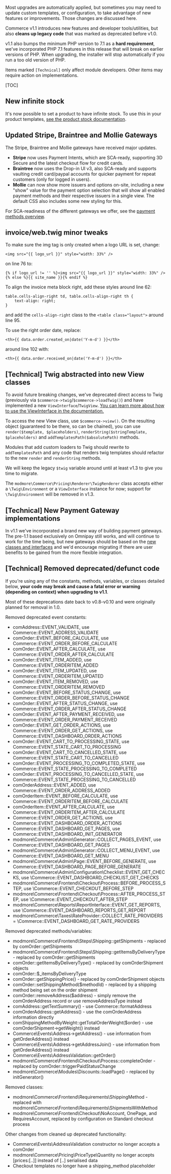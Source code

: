Most upgrades are automatically applied, but sometimes you may need to update custom templates, or configuration, to take advantage of new features or improvements. Those changes are discussed here.

Commerce v1.1 introduces new features and developer tools/utilities, but also **cleans up legacy code** that was marked as deprecated before v1.0.

v1.1 also bumps the minimum PHP version to 7.1 as a **hard requirement**, we've incorporated PHP 7.1 features in this release that will break on earlier versions of PHP. When upgrading, the installer will stop automatically if you run a too old version of PHP.

Items marked `[Technical]` only affect module developers. Other items may require action on implementations. 

[TOC]

## New infinite stock

It's now possible to set a product to have infinite stock. To use this in your product templates, [see the product stock documentation](../Products/Stock).

## Updated Stripe, Braintree and Mollie Gateways

The Stripe, Braintree and Mollie gateways have received major updates.

- **Stripe** now uses Payment Intents, which are SCA-ready, supporting 3D Secure and the latest checkout flow for credit cards.
- **Braintree** now uses the Drop-in UI v3, also SCA-ready and supports vaulting credit card/paypal accounts for quicker payment for repeat customers (only for logged in users). 
- **Mollie** can now show more issuers and options on-site, including a new "show" value for the payment option selection that will show all enabled payment methods and their respective issuers in a single view. The default CSS also includes some new styling for this. 

For SCA-readiness of the different gateways we offer, see the [payment methods overview](../Payment_Methods). 

## invoice/web.twig minor tweaks

To make sure the img tag is only created when a logo URL is set, change:

```
<img src="{{ logo_url }}" style="width: 33%" />
```

on line 76 to: 

```
{% if logo_url != '' %}<img src="{{ logo_url }}" style="width: 33%" />{% else %}{{ site_name }}{% endif %}
```

To align the invoice meta block right, add these styles around line 62:

```
table.cells-align-right td, table.cells-align-right th {
    text-align: right;
}
```

and add the `cells-align-right` class to the `<table class="layout">` around line 95. 

To use the right order date, replace:

```
<th>{{ data.order.created_on|date('Y-m-d') }}</th>
```

around line 102 with: 

```
<th>{{ data.order.received_on|date('Y-m-d') }}</th>
```


## [Technical] Twig abstracted into new View classes

To avoid future breaking changes, we've deprecated direct access to Twig (previously via `$commerce->twig`/`$commerce->loadTwig()`) and have implemented a new `ViewInterface`/`TwigView`. [You can learn more about how to use the ViewInterface in the documentation.](../Developer/Twig_and_Views)

To access the new View class, use `$commerce->view()`. On the resulting object (guaranteed to be there, so can be chained), you can use `render($template, $placeholders)`, `renderString($stringTemplate, $placeholders)` and `addTemplatesPath($absolutePath)` methods. 

Modules that add custom loaders to Twig should rewrite to `addTemplatesPath` and any code that renders twig templates should refactor to the new `render` and `renderString` methods. 

We will keep the legacy `$twig` variable around until at least v1.3 to give you time to migrate.

The `modmore\Commerce\Pricing\Renderer\TwigRenderer` class accepts either a `\Twig\Environment` or a `ViewInterface` instance for now; support for `\Twig\Environment` will be removed in v1.3.

## [Technical] New Payment Gateway implementations

In v1.1 we've incorporated a brand new way of building payment gateways. The pre-1.1 based exclusively on Omnipay still works, and will continue to work for the time being, but new gateways should be based on the [new classes and interfaces](../Developer/Payment_Gateways) and we'd encourage migrating if there are user benefits to be gained from the more flexible integration. 

## [Technical] Removed deprecated/defunct code

If you're using any of the constants, methods, variables, or classes detailed below, **your code may break and cause a fatal error or warning (depending on context) when upgrading to v1.1**.

Most of these deprecations date back to v0.8-v0.10 and were originally planned for removal in 1.0. 

Removed deprecated event constants:
- comAddress::EVENT_VALIDATE, use Commerce::EVENT_ADDRESS_VALIDATE
- comOrder::EVENT_BEFORE_CALCULATE, use Commerce::EVENT_ORDER_BEFORE_CALCULATE
- comOrder::EVENT_AFTER_CALCULATE, use Commerce::EVENT_ORDER_AFTER_CALCULATE
- comOrder::EVENT_ITEM_ADDED, use Commerce::EVENT_ORDERITEM_ADDED
- comOrder::EVENT_ITEM_UPDATED, use Commerce::EVENT_ORDERITEM_UPDATED
- comOrder::EVENT_ITEM_REMOVED, use Commerce::EVENT_ORDERITEM_REMOVED
- comOrder::EVENT_BEFORE_STATUS_CHANGE, use Commerce::EVENT_ORDER_BEFORE_STATUS_CHANGE
- comOrder::EVENT_AFTER_STATUS_CHANGE, use Commerce::EVENT_ORDER_AFTER_STATUS_CHANGE
- comOrder::EVENT_AFTER_PAYMENT_RECEIVED, use Commerce::EVENT_ORDER_PAYMENT_RECEIVED
- comOrder::EVENT_GET_ORDER_ACTIONS, use Commerce::EVENT_ORDER_GET_ACTIONS, use Commerce::EVENT_DASHBOARD_ORDER_ACTIONS
- comOrder::EVENT_CART_TO_PROCESSING_STATE, use Commerce::EVENT_STATE_CART_TO_PROCESSING
- comOrder::EVENT_CART_TO_CANCELLED_STATE, use Commerce::EVENT_STATE_CART_TO_CANCELLED
- comOrder::EVENT_PROCESSING_TO_COMPLETED_STATE, use Commerce::EVENT_STATE_PROCESSING_TO_COMPLETED
- comOrder::EVENT_PROCESSING_TO_CANCELLED_STATE, use Commerce::EVENT_STATE_PROCESSING_TO_CANCELLED
- comOrderAddress::EVENT_ADDED, use Commerce::EVENT_ORDER_ADDRESS_ADDED
- comOrderItem::EVENT_BEFORE_CALCULATE, use Commerce::EVENT_ORDERITEM_BEFORE_CALCULATE
- comOrderItem::EVENT_AFTER_CALCULATE, use Commerce::EVENT_ORDERITEM_AFTER_CALCULATE
- Commerce::EVENT_ORDER_GET_ACTIONS, use Commerce::EVENT_DASHBOARD_ORDER_ACTIONS
- Commerce::EVENT_DASHBOARD_GET_PAGES, use Commerce::EVENT_DASHBOARD_INIT_GENERATOR
- modmore\Commerce\Admin\Generator::COLLECT_PAGES_EVENT, use Commerce::EVENT_DASHBOARD_GET_PAGES
- modmore\Commerce\Admin\Generator::COLLECT_MENU_EVENT, use Commerce::EVENT_DASHBOARD_GET_MENU
- modmore\Commerce\Admin\Page::EVENT_BEFORE_GENERATE, use Commerce::EVENT_DASHBOARD_PAGE_BEFORE_GENERATE
- modmore\Commerce\Admin\Configuration\Checklist::EVENT_GET_CHECKS, use \Commerce::EVENT_DASHBOARD_CHECKLIST_GET_CHECKS
- modmore\Commerce\Frontend\Checkout\Process::BEFORE_PROCESS_STEP, use \Commerce::EVENT_CHECKOUT_BEFORE_STEP
- modmore\Commerce\Frontend\Checkout\Process::AFTER_PROCESS_STEP, use \Commerce::EVENT_CHECKOUT_AFTER_STEP
- modmore\Commerce\Reports\ReportInterface::EVENT_GET_REPORTS, use \Commerce::EVENT_DASHBOARD_REPORTS_GET_REPORT
- modmore\Commerce\Taxes\RateProvider::COLLECT_RATE_PROVIDERS = \Commerce::EVENT_DASHBOARD_GET_RATE_PROVIDERS

Removed deprecated methods/variables:
- modmore\Commerce\Frontend\Steps\Shipping::getShipments - replaced by comOrder::getShipments
- modmore\Commerce\Frontend\Steps\Shipping::getItemsByDeliveryType - replaced by comOrder::getShipments
- comOrder::getItemsByDeliveryType() - replaced by comOrderShipment objects
- comOrder::$_itemsByDeliveryType
- comOrder::getShippingPrice() - replaced by comOrderShipment objects
- comOrder::setShippingMethod($methodId) - replaced by a shipping method being set on the order shipment
- comOrder::removeAddress($address) - simply remove the comOrderAddress record or use removeAddressType instead
- comAddress::getTextSummary() - use Commerce::formatAddress
- comOrderAddress::getAddress() - use the comOrderAddress information directly
- comShippingMethodByWeight::getTotalOrderWeight($order) - use comOrderShipment->getWeight() instead
- Commerce\Events\Address->getAddress() - use information from getOrderAddress() instead
- Commerce\Events\Address->getAddressJoin() - use information from getOrderAddress() instead
- Commerce\Events\AddressValidation::getOrder()
- modmore\Commerce\Frontend\Checkout\Process::completeOrder - replaced by comOrder::triggerPaidStatusChange
- modmore\Commerce\Modules\Discounts::loadPage() - replaced by initGenerator()

Removed classes:
- modmore\Commerce\Frontend\Requirements\ShippingMethod - replaced with modmore\Commerce\Frontend\Requirements\ShipmentsWithMethod
- modmore\Commerce\Frontend\Checkout\NoAccount, OnePage, and RequiresAccount, replaced by configuration on Standard checkout process

Other changes from cleaned up deprecated functionality:
- Commerce\Events\AddressValidation constructor no longer accepts a comOrder
- modmore\Commerce\Pricing\PriceType\Quantity no longer accepts [prices:[..]] instead of [..] serialised data
- Checkout templates no longer have a shipping_method placeholder



